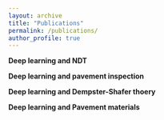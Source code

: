 ```yaml
---
layout: archive
title: "Publications"
permalink: /publications/
author_profile: true
---
```

**Deep learning and NDT**

**Deep learning and pavement inspection**

**Deep learning and Dempster-Shafer thoery**

**Deep learning and Pavement materials**

